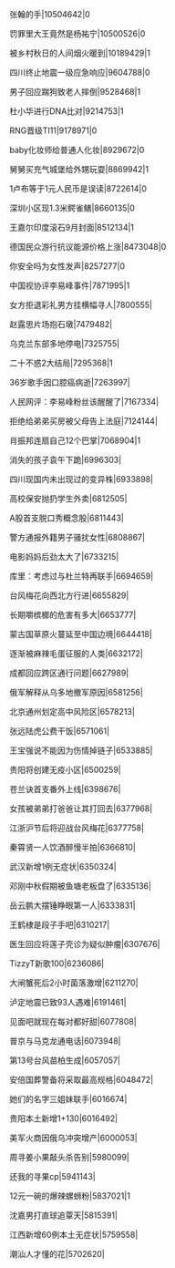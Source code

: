 张翰的手|10504642|0

罚罪里大王竟然是杨祐宁|10500526|0

被乡村秋日的人间烟火暖到|10189429|1

四川终止地震一级应急响应|9604788|0

男子回应踹狗致老人摔倒|9528468|1

杜小华进行DNA比对|9214753|1

RNG晋级TI11|9178971|0

baby化妆师给普通人化妆|8929672|0

舅舅买充气城堡给外甥玩耍|8869942|1

1卢布等于1元人民币是误读|8722614|0

深圳小区现1.3米鳄雀鳝|8660135|0

王嘉尔印度滚石9月封面|8512134|1

德国民众游行抗议能源价格上涨|8473048|0

你安全吗为女性发声|8257277|0

中国视协评李易峰事件|7871995|1

女方拒退彩礼男方挂横幅寻人|7800555|

赵露思片场抱石墩|7479482|

乌克兰东部多地停电|7325755|

二十不惑2大结局|7295368|1

36岁歌手因口腔癌病逝|7263997|

人民网评：李易峰粉丝该醒醒了|7167334|

拒绝给弟弟买房被父母告上法庭|7124144|

肖振邦连扇自己12个巴掌|7068904|1

消失的孩子袁午下跪|6996303|

四川现国内未出现过的变异株|6933898|

高校保安抛扔学生外卖|6812505|

A股首支脱口秀概念股|6811443|

警方通报外籍男子骚扰女性|6808867|

电影妈妈后劲太大了|6733215|

库里：考虑过与杜兰特再联手|6694659|

台风梅花向西北方行进|6655829|

长期嚼槟榔的危害有多大|6653777|

蒙古国草原火蔓延至中国边境|6644418|

逐渐被麻辣毛蛋征服的人类|6632172|

成都回应跨区通行问题|6627989|

俄军解释从乌多地撤军原因|6581256|

北京通州划定高中风险区|6578213|

张远陆虎公费干饭|6571061|

王宝强说不能因为伤情掉链子|6533885|

贵阳将创建无疫小区|6500259|

苍兰诀首支番外上线|6398676|

女孩被弟弟打爸爸让其打回去|6377968|

江浙沪节后将迎战台风梅花|6377758|

秦霄贤一人饮酒醉慢半拍|6366810|

武汉新增1例无症状|6350324|

邓刚中秋假期被鱼塘老板盘了|6335136|

岳云鹏大摆锤睁眼第一人|6333831|

王鹤棣是段子手吧|6310217|

医生回应将莲子壳诊为疑似肿瘤|6307676|

TizzyT新歌100|6236086|

大闸蟹死后2小时菌落激增|6211270|

泸定地震已致93人遇难|6191461|

见面吧就现在每对都好甜|6077808|

普京与马克龙通电话|6073948|

第13号台风苗柏生成|6057057|

安倍国葬警备将采取最高规格|6048472|

她们的名字三姐妹联手|6016674|

贵阳本土新增1+130|6016492|

美军火商因俄乌冲突增产|6000053|

周寻姜小果敲头杀告别|5980099|

还我的寻果cp|5941143|

12元一碗的爆辣螺蛳粉|5837021|1

沈嘉男打直球追覃天|5815391|

江西新增60例本土无症状|5759558|

潮汕人才懂的花|5702620|

